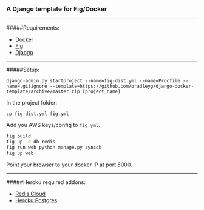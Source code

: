 ### A Django template for Fig/Docker

---
#####Requirements:  
- [Docker](https://www.docker.io/)  
- [Fig](http://orchardup.github.io/fig/install.html)  
- [Django](https://www.djangoproject.com/)    

***  
#####Setup:
```shell
django-admin.py startproject --name=fig-dist.yml --name=Procfile --name=.gitignore --template=https://github.com/bradleyg/django-docker-template/archive/master.zip [project_name]
```
In the project folder:
```shell
cp fig-dist.yml fig.yml
```
Add you AWS keys/config to ```fig.yml```.
```bash
fig build
fig up -d db redis
fig run web python manage.py syncdb
fig up web
```
Point your browser to your docker IP at port 5000.
***
#####Heroku required addons:
- [Redis Cloud](https://addons.heroku.com/rediscloud)
- [Heroku Postgres](https://addons.heroku.com/heroku-postgresql)
